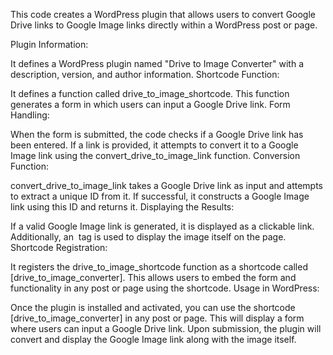 This code creates a WordPress plugin that allows users to convert Google Drive links to Google Image links directly within a WordPress post or page.

Plugin Information:

It defines a WordPress plugin named "Drive to Image Converter" with a description, version, and author information.
Shortcode Function:

It defines a function called drive_to_image_shortcode.
This function generates a form in which users can input a Google Drive link.
Form Handling:

When the form is submitted, the code checks if a Google Drive link has been entered.
If a link is provided, it attempts to convert it to a Google Image link using the convert_drive_to_image_link function.
Conversion Function:

convert_drive_to_image_link takes a Google Drive link as input and attempts to extract a unique ID from it.
If successful, it constructs a Google Image link using this ID and returns it.
Displaying the Results:

If a valid Google Image link is generated, it is displayed as a clickable link.
Additionally, an <img> tag is used to display the image itself on the page.
Shortcode Registration:

It registers the drive_to_image_shortcode function as a shortcode called [drive_to_image_converter].
This allows users to embed the form and functionality in any post or page using the shortcode.
Usage in WordPress:

Once the plugin is installed and activated, you can use the shortcode [drive_to_image_converter] in any post or page.
This will display a form where users can input a Google Drive link.
Upon submission, the plugin will convert and display the Google Image link along with the image itself.
